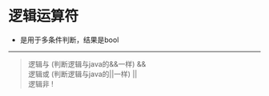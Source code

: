# 逻辑运算符

- 是用于多条件判断，结果是bool

---
> 逻辑与 (判断逻辑与java的&&一样) && <br> 
> 逻辑或 (判断逻辑与java的||一样) || <br>
> 逻辑非 !